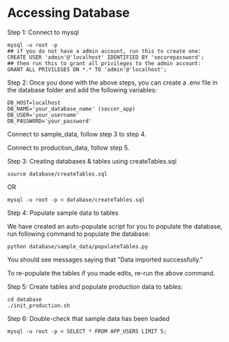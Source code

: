 # Accessing Database

Step 1: Connect to mysql

```
mysql -u root -p
## if you do not have a admin account, run this to create one:
CREATE USER 'admin'@'localhost' IDENTIFIED BY 'securepassword';
## then run this to grant all privileges to the admin account:
GRANT ALL PRIVILEGES ON *.* TO 'admin'@'localhost';
```

Step 2: Once you done with the above steps, you can create a .env file in the database folder and add the following variables:

```
DB_HOST=localhost
DB_NAME='your_database_name' (soccer_app)
DB_USER='your_username'
DB_PASSWORD='your_password'
```

Connect to sample_data, follow step 3 to step 4.

Connect to production_data, follow step 5.

Step 3: Creating databases & tables using createTables.sql

```
source database/createTables.sql
```
OR
```
mysql -u root -p < database/createTables.sql
```

Step 4: Populate sample data to tables

We have created an auto-populate script for you to populate the database, run following command to populate the database:

```
python database/sample_data/populateTables.py
```

You should see messages saying that "Data imported successfully."

To re-populate the tables if you made edits, re-run the above command.

Step 5: Create tables and populate production data to tables:
```
cd database
./init_production.sh
```

Step 6: Double-check that sample data has been loaded
```
mysql -u root -p < SELECT * FROM APP_USERS LIMIT 5;
```
